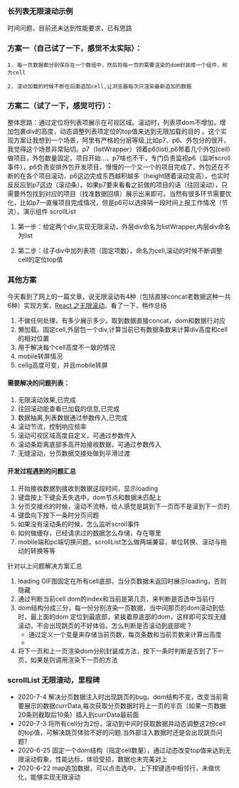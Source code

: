 ### 长列表无限滚动示例  

时间问题，目前还未达到性能要求，已有思路  

### 方案一（自己试了一下，感觉不太实际）：

    1. 每一页数据都分别保存在一个数组中，然后将每一页的需要渲染的dom封装成一个组件，称为cell

    2. 滚动加载的时候不断在后面追加cell,让浏览器每次只渲染最新追加的数据  

### 方案二（试了一下，感觉可行）：  

整体思路：通过定位将列表项展示在可视区域。滚动时，列表项dom不增加，增加包裹div的高度，动态调整列表项定位的top值来达到无限加载的目的 。这个实现方案让我想到一个场景，阿里有严格的分层等级,比如p7、p6、外包分的很开，我觉得这个场景非常贴切。p7（listWrapper）领着p6(list),p6带着几个外包(cell)做项目，外包数量固定。项目开始...，p7啥也不干，专门负责监视p6（监听scroll事件），p6负责安排外包开发项目，慢慢的一个又一个的项目完成了，外包还在不断的在各个项目滚动，p6这边完成东西越积越多（height随着滚动变高），也实时反反应到p7这边（滚动条）。如果p7要来看看之前做的项目的话（往回滚动），只需要外包找到对应的项目（找准数据回填）展示出来即可。当然有很多环节需要优化，比如p7一直催项目完成情况，但是p6可以选择隔一段时间上报工作情况（节流）。演示组件 scrollList  

1. 第一步：给定两个div,实现无限滚动，外层div命名为listWrapper,内层div命名为list  

2. 第二步：往子div中加列表项（固定项数），命名为cell,滚动的时候不断调整cell的定位top值  

### 其他方案  

今天看到了网上的一篇文章，说无限滚动有4种（包括直接concat老数据这种一共6种）实现方案，[React 之无限滚动](https://zhuanlan.zhihu.com/p/32075662)。看了一下，稍作总结  

1. 不做任何处理，有多少展示多少。取到数据直接concat，dom和数据行对应  
2. 懒加载。固定cell,外层包一个div,计算当前已有数据条数来计算div高度和cell的相对位置  
3. 用于解决每个cell高度不一致的情况  
4. mobile转屏情况
5. cellg高度可变，并且mobile转屏  


#### 需要解决的问题列表：  
1. 无限滚动效果,已完成  
2. 往回滚动能查看已加载的信息,已完成  
3. 数据抽离,列表数据通过参数传入,已完成  
4. 滚动节流，控制响应频率  
5. 滚动可视区域高度自定义，可通过参数传入  
6. 滚动条距离底部多高开始接收数据，可通过参数传入  
7. 无缝滚动，分页数据交接处做到平滑过渡  

#### 开发过程遇到的问题汇总  
1. 开始接收数据到接收到数据这段时间，显示loading  
2. 键盘按上下键会丢失选中，dom节点和数据未匹配上  
3. 分页交接点的时候，滚动不流畅，给人感觉是跳到下一页而不是滚到下一页的    
4. 键盘向下按下一条时分页问题   
5. 如果没有滚动条的时候，怎么监听scroll事件  
6. 如何做缓存，已经请求过的数据怎么存储，存在哪里  
7. mobile端和pc端切换问题。scrollList怎么做两端兼容，单位转换、滚动与拖动的转换等等  

针对以上问题解决方案汇总    
1. loading GIF图固定在所有cell底部，当分页数据未返回时展示loading，否则隐藏  
2. 通过判断当前cell dom的index和当前是第几页，来判断是否选中当前行  
3. dom结构分成三分，每一份分别渲染一页数据，当中间那页的dom滚动到低时，最上面的dom 定位到最底部，紧挨着原底部的dom，这样即可实现无缝滚动，不会出现跳页的不好体验。怎么判断是否滚动到底部呢？  
    * 通过定义一个变量来存储当前页数，每页条数和当前页数来计算出高度  
    * 
4. 将下一页和上一页渲染dom分别封装成方法，按下一条时判断是否到了下一页，如果是则调用渲染下一页的方法  


### scrollList 无限滚动，里程碑  
* 2020-7-4 解决分页数据注入时出现跳页的bug。dom结构不变，改变当前需要展示的数据currData,每次获取分页数据时将上一页的半页（如果一页数据20条则截取后10条）插入到currData最前面  
* 2020-7-3 将所有cell分为2份，滚动到中间时获取数据并动态调整这2份cell的top值，可解决跳页体验不好的问题.当外部注入数据时还是会出现跳页问题?
* 2020-6-25 固定一个dom结构（指定cell数量），通过动态改变top值来达到无限滚动假象，性能达标，体验受损，数据也未完美对上  
* 2020-6-22 map追加数据，可以点击选中，上下按键选中相邻行，未做优化，能够实现无限滚动  



